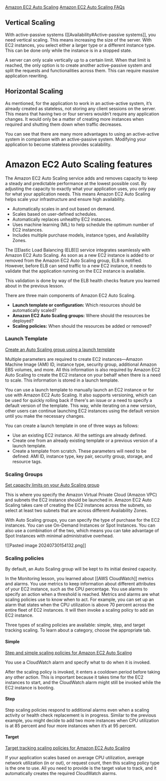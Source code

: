
[Amazon EC2 Auto Scaling](https://aws.amazon.com/ec2/autoscaling/)
[Amazon EC2 Auto Scaling FAQs](https://aws.amazon.com/ec2/autoscaling/faqs/)
## Vertical Scaling 

With active-passive systems ([[Availability#Active-passive systems]], you need vertical scaling. This means increasing the size of the server. With EC2 instances, you select either a larger type or a different instance type. This can be done only while the instance is in a stopped state.

A server can only scale vertically up to a certain limit. When that limit is reached, the only option is to create another active-passive system and split the requests and functionalities across them. This can require massive application rewriting.
## Horizontal Scaling

As mentioned, for the application to work in an active-active system, it’s already created as stateless, not storing any client sessions on the server. This means that having two or four servers wouldn’t require any application changes. It would only be a matter of creating more instances when required and shutting them down when traffic decreases.

You can see that there are many more advantages to using an active-active system in comparison with an active-passive system. Modifying your application to become stateless provides scalability.

# Amazon EC2 Auto Scaling features

The Amazon EC2 Auto Scaling service adds and removes capacity to keep a steady and predictable performance at the lowest possible cost. By adjusting the capacity to exactly what your application uses, you only pay for what your application needs. This means Amazon EC2 Auto Scaling helps scale your infrastructure and ensure high availability.

- Automatically scales in and out based on demand.
- Scales based on user-defined schedules.
- Automatically replaces unhealthy EC2 instances.
- Uses machine learning (ML) to help schedule the optimum number of EC2 instances.
- Includes multiple purchase models, instance types, and Availability Zones.


The [[Elastic Load Balancing (ELB)]] service integrates seamlessly with Amazon EC2 Auto Scaling. As soon as a new EC2 instance is added to or removed from the Amazon EC2 Auto Scaling group, ELB is notified. However, before ELB can send traffic to a new EC2 instance, it needs to validate that the application running on the EC2 instance is available.  
  
This validation is done by way of the ELB health checks feature you learned about in the previous lesson.


  
There are three main components of Amazon EC2 Auto Scaling.
- **Launch template or configuration:** Which resources should be automatically scaled?
- **Amazon EC2 Auto Scaling groups:** Where should the resources be deployed?
- **Scaling policies:** When should the resources be added or removed?

### Launch Template

[Create an Auto Scaling group using a launch template](https://docs.aws.amazon.com/autoscaling/ec2/userguide/create-asg-launch-template.html)

Multiple parameters are required to create EC2 instances—Amazon Machine Image (AMI) ID, instance type, security group, additional Amazon EBS volumes, and more. All this information is also required by Amazon EC2 Auto Scaling to create the EC2 instance on your behalf when there is a need to scale. This information is stored in a launch template.

You can use a launch template to manually launch an EC2 instance or for use with Amazon EC2 Auto Scaling. It also supports versioning, which can be used for quickly rolling back if there's an issue or a need to specify a default version of the template. This way, while iterating on a new version, other users can continue launching EC2 instances using the default version until you make the necessary changes.

You can create a launch template in one of three ways as follows:
- Use an existing EC2 instance. All the settings are already defined.
- Create one from an already existing template or a previous version of a launch template.
- Create a template from scratch. These parameters will need to be defined: AMI ID, instance type, key pair, security group, storage, and resource tags.

### Scaling Groups

[Set capacity limits on your Auto Scaling group](https://docs.aws.amazon.com/autoscaling/ec2/userguide/asg-capacity-limits.html)

This is where you specify the Amazon Virtual Private Cloud (Amazon VPC) and subnets the EC2 instance should be launched in. Amazon EC2 Auto Scaling takes care of creating the EC2 instances across the subnets, so select at least two subnets that are across different Availability Zones.

With Auto Scaling groups, you can specify the type of purchase for the EC2 instances. You can use On-Demand Instances or Spot Instances. You can also use a combination of the two, which means you can take advantage of Spot Instances with minimal administrative overhead.

![[Pasted image 20240730154132.png]]

### Scaling policies

By default, an Auto Scaling group will be kept to its initial desired capacity.

In the Monitoring lesson, you learned about [[AWS CloudWatch]] metrics and alarms. You use metrics to keep information about different attributes of your EC2 instance, such as the CPU percentage. You use alarms to specify an action when a threshold is reached. Metrics and alarms are what scaling policies use to know when to act. For example, you can set up an alarm that states when the CPU utilization is above 70 percent across the entire fleet of EC2 instances. It will then invoke a scaling policy to add an EC2 instance.

Three types of scaling policies are available: simple, step, and target tracking scaling. To learn about a category, choose the appropriate tab.

#### Simple 

[Step and simple scaling policies for Amazon EC2 Auto Scaling](https://docs.aws.amazon.com/autoscaling/ec2/userguide/as-scaling-simple-step.html)

You use a CloudWatch alarm and specify what to do when it is invoked.

After the scaling policy is invoked, it enters a cooldown period before taking any other action. This is important because it takes time for the EC2 instances to start, and the CloudWatch alarm might still be invoked while the EC2 instance is booting.

#### Step 

Step scaling policies respond to additional alarms even when a scaling activity or health check replacement is in progress. Similar to the previous example, you might decide to add two more instances when CPU utilization is at 85 percent and four more instances when it’s at 95 percent.

#### Target 

[Target tracking scaling policies for Amazon EC2 Auto Scaling](https://docs.aws.amazon.com/autoscaling/ec2/userguide/as-scaling-target-tracking.html)

If your application scales based on average CPU utilization, average network utilization (in or out), or request count, then this scaling policy type is the one to use. All you need to provide is the target value to track, and it automatically creates the required CloudWatch alarms.